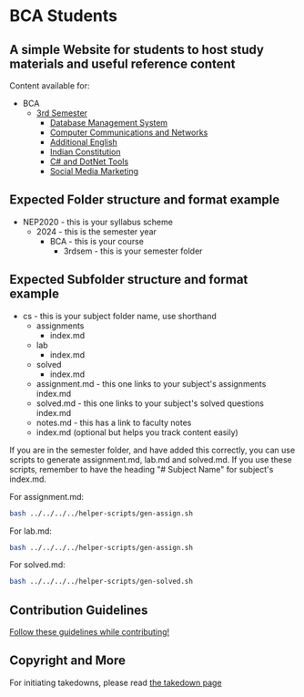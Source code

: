 # BCA Students

## A simple Website for students to host study materials and useful reference content

Content available for:
- BCA
    - [3rd Semester](NEP2020/2024/BCA/3rdsem/index.md)
        - [Database Management System](NEP2020/2024/BCA/3rdsem/dbms/index.md)
        - [Computer Communications and Networks](NEP2020/2024/BCA/3rdsem/ccn/index.md)
        - [Additional English](NEP2020/2024/BCA/3rdsem/addEng/index.md)
        - [Indian Constitution](NEP2020/2024/BCA/3rdsem/ic/index.md)
        - [C# and DotNet Tools](NEP2020/2024/BCA/3rdsem/cs/index.md)
        - [Social Media Marketing](NEP2020/2024/BCA/3rdsem/smm/index.md)

## Expected Folder structure and format example
- NEP2020 - this is your syllabus scheme
    - 2024 - this is the semester year
        - BCA - this is your course
            - 3rdsem - this is your semester folder

## Expected Subfolder structure and format example
- cs - this is your subject folder name, use shorthand
    - assignments
        - index.md
    - lab
        - index.md
    - solved
        - index.md
    - assignment.md - this one links to your subject's assignments index.md
    - solved.md - this one links to your subject's solved questions index.md
    - notes.md - this has a link to faculty notes
    - index.md (optional but helps you track content easily)


If you are in the semester folder, and have added this correctly, you can use scripts to generate assignment.md, lab.md and solved.md. If you use these scripts, remember to have the heading "\# Subject Name" for subject's index.md.

For assignment.md:
```bash
bash ../../../../helper-scripts/gen-assign.sh
```

For lab.md:
```bash
bash ../../../../helper-scripts/gen-assign.sh
```

For solved.md:
```bash
bash ../../../../helper-scripts/gen-solved.sh
```

## Contribution Guidelines
[Follow these guidelines while contributing!](.github/CONTRIBUTING.md)

## Copyright and More
For initiating takedowns, please read [the takedown page](takedown.md)